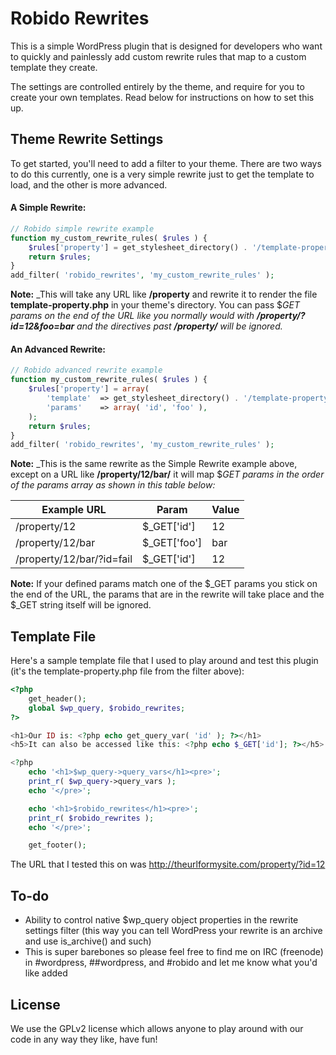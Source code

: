 Robido Rewrites
===============

This is a simple WordPress plugin that is designed for developers who want to quickly and painlessly add custom rewrite rules that map to a custom template they create.

The settings are controlled entirely by the theme, and require for you to create your own templates. Read below for instructions on how to set this up.

Theme Rewrite Settings
----------------------

To get started, you'll need to add a filter to your theme. There are two ways to do this currently, one is a very simple rewrite just to get the template to load, and the other is more advanced. 

#### A Simple Rewrite:
```php
// Robido simple rewrite example
function my_custom_rewrite_rules( $rules ) {
	$rules['property'] = get_stylesheet_directory() . '/template-property.php';
	return $rules;
}
add_filter( 'robido_rewrites', 'my_custom_rewrite_rules' );
```

**Note:** _This will take any URL like **/property** and rewrite it to render the file **template-property.php** in your theme's directory. You can pass $_GET params on the end of the URL like you normally would with **/property/?id=12&foo=bar** and the directives past **/property/** will be ignored._

#### An Advanced Rewrite:
```php
// Robido advanced rewrite example
function my_custom_rewrite_rules( $rules ) {
	$rules['property'] = array(
		'template'	=> get_stylesheet_directory() . '/template-property.php',
		'params'	=> array( 'id', 'foo' ),
	);
	return $rules;
}
add_filter( 'robido_rewrites', 'my_custom_rewrite_rules' );
```

**Note:** _This is the same rewrite as the Simple Rewrite example above, except on a URL like **/property/12/bar/** it will map $_GET params in the order of the params array as shown in this table below:_

| Example URL               | Param        | Value  |
| ------------------------- |--------------| ------ |
| /property/12              | $_GET['id']  | 12     |
| /property/12/bar          | $_GET['foo'] | bar    |
| /property/12/bar/?id=fail | $_GET['id']  | 12     |

**Note:** If your defined params match one of the $_GET params you stick on the end of the URL, the params that are in the rewrite will take place and the $_GET string itself will be ignored.

Template File
-------------

Here's a sample template file that I used to play around and test this plugin (it's the template-property.php file from the filter above):

```php
<?php
	get_header();
	global $wp_query, $robido_rewrites;
?>

<h1>Our ID is: <?php echo get_query_var( 'id' ); ?></h1>
<h5>It can also be accessed like this: <?php echo $_GET['id']; ?></h5>

<?php
	echo '<h1>$wp_query->query_vars</h1><pre>';
	print_r( $wp_query->query_vars );
	echo '</pre>';

	echo '<h1>$robido_rewrites</h1><pre>';
	print_r( $robido_rewrites );
	echo '</pre>';

	get_footer();
```

The URL that I tested this on was http://theurlformysite.com/property/?id=12

To-do
----
* Ability to control native $wp_query object properties in the rewrite settings filter (this way you can tell WordPress your rewrite is an archive and use is_archive() and such)
* This is super barebones so please feel free to find me on IRC (freenode) in #wordpress, ##wordpress, and #robido and let me know what you'd like added

License
----

We use the GPLv2 license which allows anyone to play around with our code in any way they like, have fun!